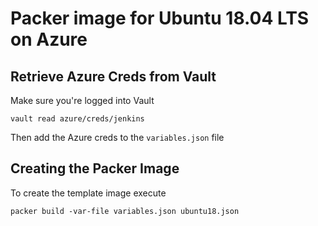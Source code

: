 # Packer image for Ubuntu 18.04 LTS on Azure

## Retrieve Azure Creds from Vault
Make sure you're logged into Vault
```shell
vault read azure/creds/jenkins
```

Then add the Azure creds to the `variables.json` file

## Creating the Packer Image
To create the template image execute
```shell
packer build -var-file variables.json ubuntu18.json
```
